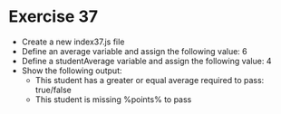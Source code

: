 # Exercise 37

* Create a new index37.js file
* Define an average variable and assign the following value: 6
* Define a studentAverage variable and assign the following value: 4
* Show the following output:
  * This student has a greater or equal average required to pass: true/false
  * This student is missing %points% to pass